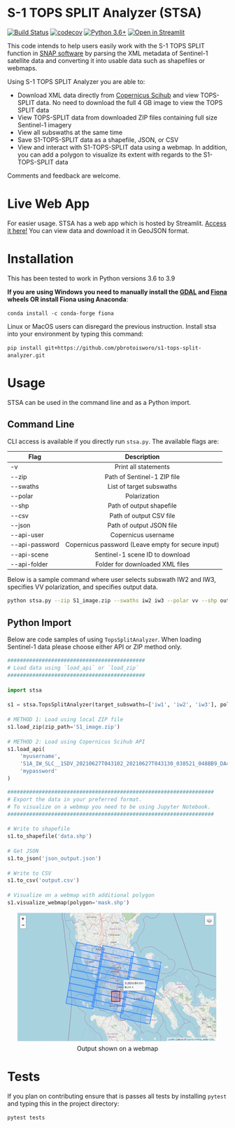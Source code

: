 # S-1 TOPS SPLIT Analyzer (STSA)

[![Build Status](https://travis-ci.com/pbrotoisworo/s1-tops-split-analyzer.svg?branch=main)](https://travis-ci.com/pbrotoisworo/s1-tops-split-analyzer) 
[![codecov](https://codecov.io/gh/pbrotoisworo/s1-tops-split-analyzer/branch/main/graph/badge.svg?token=EYS8DNVPXL)](https://codecov.io/gh/pbrotoisworo/s1-tops-split-analyzer) 
[![Python 3.6+](https://img.shields.io/badge/python-3.6+-blue.svg)](https://www.python.org/downloads/release/python-360/)
[![Open in Streamlit](https://static.streamlit.io/badges/streamlit_badge_black_white.svg)](https://share.streamlit.io/pbrotoisworo/s1-tops-split-analyzer/main/app.py)

This code intends to help users easily work with the S-1 TOPS SPLIT function in [SNAP software](https://step.esa.int/main/download/snap-download/) by parsing the XML metadata of Sentinel-1 satellite data and converting it into usable data such as shapefiles or webmaps.

Using S-1 TOPS SPLIT Analyzer you are able to:
* Download XML data directly from [Copernicus Scihub](https://scihub.copernicus.eu/) and view TOPS-SPLIT data. No need to download the full 4 GB image to view the TOPS SPLIT data
* View TOPS-SPLIT data from downloaded ZIP files containing full size Sentinel-1 imagery
* View all subswaths at the same time
* Save S1-TOPS-SPLIT data as a shapefile, JSON, or CSV
* View and interact with S1-TOPS-SPLIT data using a webmap. In addition, you can add a polygon to visualize its extent with regards to the S1-TOPS-SPLIT data

Comments and feedback are welcome.

# Live Web App

For easier usage. STSA has a web app which is hosted by Streamlit. [Access it here!](https://share.streamlit.io/pbrotoisworo/s1-tops-split-analyzer/main/app.py) You can view data and download it in GeoJSON format.

# Installation

This has been tested to work in Python versions 3.6 to 3.9

**If you are using Windows you need to manually install the [GDAL](https://www.lfd.uci.edu/~gohlke/pythonlibs/#gdal) and [Fiona](https://www.lfd.uci.edu/~gohlke/pythonlibs/#fiona) wheels OR install Fiona using Anaconda**:

`conda install -c conda-forge fiona`

Linux or MacOS users can disregard the previous instruction. Install stsa into your environment by typing this command:

`pip install git+https://github.com/pbrotoisworo/s1-tops-split-analyzer.git`

# Usage
STSA can be used in the command line and as a Python import.

## Command Line
CLI access is available if you directly run `stsa.py`. The available flags are:

| Flag      | Description                 |
| --------  |:---------------------------:|
| -v        | Print all statements        |
| --zip     | Path of Sentinel-1 ZIP file |
| --swaths  | List of target subswaths    |
| --polar   | Polarization                |
| --shp     | Path of output shapefile    |
| --csv     | Path of output CSV file     |
| --json    | Path of output JSON file    |
| --api-user | Copernicus username |
| --api-password | Copernicus password (Leave empty for secure input) |
| --api-scene | Sentinel-1 scene ID to download |
| --api-folder | Folder for downloaded XML files |

Below is a sample command where user selects subswath IW2 and IW3, specifies VV polarization, and specifies output data.

```bash
python stsa.py --zip S1_image.zip --swaths iw2 iw3 --polar vv --shp out_shp.shp --csv out_csv.csv --json out_json.json
```

## Python Import

Below are code samples of using `TopsSplitAnalyzer`. When loading Sentinel-1 data please choose either API or ZIP 
method only. 

```python
############################################
# Load data using `load_api` or `load_zip`
############################################

import stsa

s1 = stsa.TopsSplitAnalyzer(target_subswaths=['iw1', 'iw2', 'iw3'], polarization='vh')

# METHOD 1: Load using local ZIP file
s1.load_zip(zip_path='S1_image.zip')

# METHOD 2: Load using Copernicus Scihub API
s1.load_api(
    'myusername',
    'S1A_IW_SLC__1SDV_20210627T043102_20210627T043130_038521_048BB9_DA44',
    'mypassword'
)
```
```python
##################################################################
# Export the data in your preferred format.
# To visualize on a webmap you need to be using Jupyter Notebook.
##################################################################

# Write to shapefile
s1.to_shapefile('data.shp')

# Get JSON
s1.to_json('json_output.json')

# Write to CSV
s1.to_csv('output.csv')

# Visualize on a webmap with additional polygon
s1.visualize_webmap(polygon='mask.shp')
```

<p align="center">
  <img width="460" height="300" src="sample_webmap.png">
  <br>
  Output shown on a webmap
</p>

# Tests

If you plan on contributing ensure that is passes all tests by installing `pytest` and typing this in the project directory:

`pytest tests`
